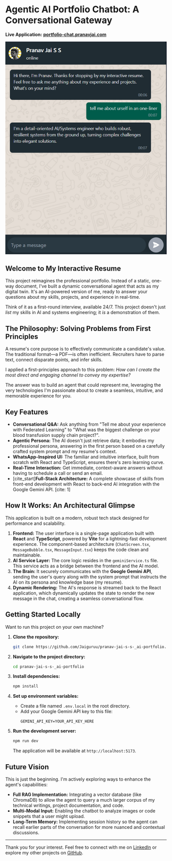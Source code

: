 
# Agentic AI Portfolio Chatbot: A Conversational Gateway

[](https://reactjs.org/)
[](https://www.typescriptlang.org/)
[](https://vitejs.dev/)
[](https://gemini.google.com/)

**Live Application:** [**portfolio-chat.pranavjai.com**](https://portfolio-delta-henna-57.vercel.app/)

![A screenshot of the AI-powered portfolio chat interface in action.](./screenshot.png)

## Welcome to My Interactive Resume

This project reimagines the professional portfolio. Instead of a static, one-way document, I've built a dynamic conversational agent that acts as my digital twin. It's an AI-powered version of me, ready to answer your questions about my skills, projects, and experience in real-time.

Think of it as a first-round interview, available 24/7. This project doesn't just *list* my skills in AI and systems engineering; it *is* a demonstration of them.

## The Philosophy: Solving Problems from First Principles

A resume's core purpose is to effectively communicate a candidate's value. The traditional format—a PDF—is often inefficient. Recruiters have to parse text, connect disparate points, and infer skills.

I applied a first-principles approach to this problem: *How can I create the most direct and engaging channel to convey my expertise?*

The answer was to build an agent that could represent me, leveraging the very technologies I'm passionate about to create a seamless, intuitive, and memorable experience for you.

## Key Features

  * **Conversational Q\&A:** Ask anything from "Tell me about your experience with Federated Learning" to "What was the biggest challenge on your blood transfusion supply chain project?".
  * **Agentic Persona:** The AI doesn't just retrieve data; it embodies my professional persona, answering in the first person based on a carefully crafted system prompt and my resume's context.
  * **WhatsApp-Inspired UI:** The familiar and intuitive interface, built from scratch with React and TypeScript, ensures there's zero learning curve.
  * **Real-Time Interaction:** Get immediate, context-aware answers without having to schedule a call or send an email.
  * [cite\_start]**Full-Stack Architecture:** A complete showcase of skills from front-end development with React to back-end AI integration with the Google Gemini API. [cite: 1]

## How It Works: An Architectural Glimpse

This application is built on a modern, robust tech stack designed for performance and scalability.

1.  **Frontend:** The user interface is a single-page application built with **React** and **TypeScript**, powered by **Vite** for a lightning-fast development experience. The component-based architecture (`ChatScreen.tsx`, `MessageBubble.tsx`, `MessageInput.tsx`) keeps the code clean and maintainable.
2.  **AI Service Layer:** The core logic resides in the `geminiService.ts` file. This service acts as a bridge between the frontend and the AI model.
3.  **The Brain:** It securely communicates with the **Google Gemini API**, sending the user's query along with the system prompt that instructs the AI on its persona and knowledge base (my resume).
4.  **Dynamic Rendering:** The AI's response is streamed back to the React application, which dynamically updates the state to render the new message in the chat, creating a seamless conversational flow.

## Getting Started Locally

Want to run this project on your own machine?

1.  **Clone the repository:**

    ```bash
    git clone https://github.com/Jaiguruu/pranav-jai-s-s-_ai-portfolio.git
    ```

2.  **Navigate to the project directory:**

    ```bash
    cd pranav-jai-s-s-_ai-portfolio
    ```

3.  **Install dependencies:**

    ```bash
    npm install
    ```

4.  **Set up environment variables:**

      * Create a file named `.env.local` in the root directory.
      * Add your Google Gemini API key to this file:
        ```
        GEMINI_API_KEY=YOUR_API_KEY_HERE
        ```

5.  **Run the development server:**

    ```bash
    npm run dev
    ```

    The application will be available at `http://localhost:5173`.

## Future Vision

This is just the beginning. I'm actively exploring ways to enhance the agent's capabilities:

  * **Full RAG Implementation:** Integrating a vector database (like ChromaDB) to allow the agent to query a much larger corpus of my technical writings, project documentation, and code.
  * **Multi-Modal Input:** Enabling the chatbot to analyze images or code snippets that a user might upload.
  * **Long-Term Memory:** Implementing session history so the agent can recall earlier parts of the conversation for more nuanced and contextual discussions.

-----

Thank you for your interest. Feel free to connect with me on [LinkedIn](https://www.google.com/search?q=https://linkedin.com/in/pranav-jai-25702b301) or explore my other projects on [GitHub](https://www.google.com/search?q=https://github.com/Jaiguruu).
